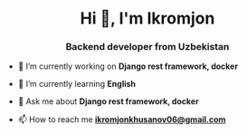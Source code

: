<h1 align="center">Hi 👋, I'm Ikromjon</h1>
<h3 align="center">Backend developer from Uzbekistan</h3>

- 🔭 I’m currently working on **Django rest framework, docker**

- 🌱 I’m currently learning **English**

- 💬 Ask me about **Django rest framework, docker**

- 📫 How to reach me **ikromjonkhusanov06@gmail.com**
